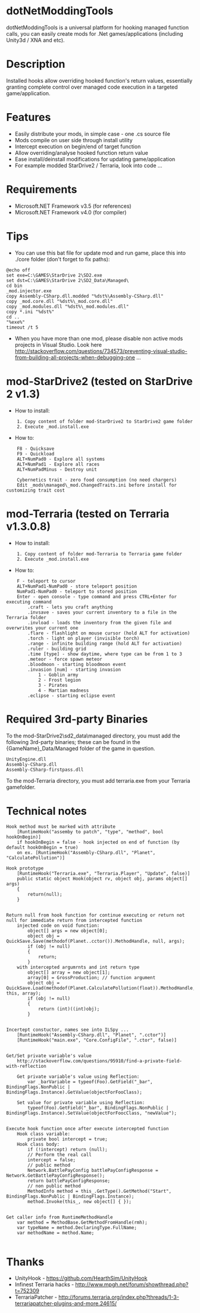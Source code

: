 # dotNetModdingTools
dotNetModdingTools is a universal platform for hooking managed function calls, you can easily create mods for .Net games/applications (including Unity3d / XNA and etc).

# Description
Installed hooks allow overriding hooked function's return values, essentially granting complete control over managed code execution in a targeted game/application.

# Features
 * Easily distribute your mods, in simple case - one .cs source file
 * Mods compile on user side through install utility
 * Intercept execution on begin/end of target function 
 * Allow overriding/analyse hooked function return value
 * Ease install/deinstall modifications for updating game/application
 * For example modded StarDrive2 / Terraria, look into code ... 

# Requirements
 * Microsoft.NET Framework v3.5 (for references)
 * Microsoft.NET Framework v4.0 (for compiler)
 
# Tips
 * You can use this bat file for update mod and run game, place this into ./core folder (don't forget to fix paths):
``` 
@echo off
set exe=C:\GAMES\StarDrive 2\SD2.exe
set dst=C:\GAMES\StarDrive 2\SD2_Data\Managed\
cd bin
_mod.injector.exe
copy Assembly-CSharp.dll.modded "%dst%\Assembly-CSharp.dll"
copy _mod.core.dll "%dst%\_mod.core.dll"
copy _mod.modules.dll "%dst%\_mod.modules.dll"
copy *.ini "%dst%"
cd ..
"%exe%" 
timeout /t 5 
```
 * When you have more than one mod, please disable non active mods projects in Visual Studio. Look here http://stackoverflow.com/questions/734573/preventing-visual-studio-from-building-all-projects-when-debugging-one ...
 
# mod-StarDrive2 (tested on StarDrive 2 v1.3)
 * How to install: 
```
	1. Copy content of folder mod-StarDrive2 to StarDrive2 game folder
	2. Execute _mod.install.exe
```
 * How to:
```	
	F8 - Quicksave
	F9 - Quickload
	ALT+NumPad0 - Explore all systems
	ALT+NumPad1 - Explore all races
	ALT+NumPadMinus - Destroy unit
	
	Cybernetics trait - zero food consumption (no need chargers)
	Edit _mods\managed\_mod.ChangedTraits.ini before install for customizing trait cost
```	

# mod-Terraria (tested on Terraria v1.3.0.8)
 * How to install: 
```
	1. Copy content of folder mod-Terraria to Terraria game folder
	2. Execute _mod.install.exe
```
 * How to:
```
	F - teleport to cursor
	ALT+NumPad1-NumPad0 - store teleport position
	NumPad1-NumPad0 - teleport to stored position
	Enter - open console - type command and press CTRL+Enter for executing command
		.craft - lets you craft anything
		.invsave - saves your current inventory to a file in the Terraria folder
		.invload - loads the inventory from the given file and overwrites your current one
		.flare - flashlight on mouse cursor (hold ALT for activation)
		.torch - light on player (invisible torch)
		.range - infinite building range (hold ALT for activation)
		.ruler - building grid
		.time [type] - show daytime, where type can be from 1 to 3
		.meteor - force spawn meteor
		.bloodmoon - starting bloodmoon event
		.invasion [num] - starting invasion 
            1 - Goblin army
            2 - Frost legion
            3 - Pirates
            4 - Martian madness
		.eclipse - starting eclipse event
```	
	
# Required 3rd-party Binaries

To the mod-StarDrive2\sd2_data\managed directory, you must add the following 3rd-party binaries; these can be found in the {GameName}_Data/Managed folder of the game in question.

    UnityEngine.dll
    Assembly-CSharp.dll
    Assembly-CSharp-firstpass.dll

To the mod-Terraria directory, you must add terraria.exe from your Terraria gamefolder.

# Technical notes
```
Hook method must be marked with attribute
	[RuntimeHook("assemby to patch", "type", "method", bool hookOnBegin)]
	if hookOnBegin = false - hook injected on end of function (by default hookOnBegin = true)
	on ex. [RuntimeHook("Assembly-CSharp.dll", "Planet", "CalculatePollution")]

Hook prototype
    [RuntimeHook("Terraria.exe", "Terraria.Player", "Update", false)]
    public static object Hook(object rv, object obj, params object[] args)
    {
		return(null);
	}
	
	
Return null from hook function for continue executing or return not null for immediate return from intercepted function
	injected code on void function:
		object[] args = new object[0];
		object obj = QuickSave.Save(methodof(Planet..cctor()).MethodHandle, null, args);
		if (obj != null)
		{
			return;
		}
	with intercepted argumrnts and int return type
		object[] array = new object[1];
		array[0] = GrossProduction; // function argument
		object obj = QuickSave.Load(methodof(Planet.CalculatePollution(float)).MethodHandle, this, array);
		if (obj != null)
		{
			return (int)((int)obj);
		}	
		
		
Incertept constuctor, names see into ILSpy ...
	[RuntimeHook("Assembly-CSharp.dll", "Planet", ".cctor")]
	[RuntimeHook("main.exe", "Core.ConfigFile", ".ctor", false)]        	
	
	
Get/Set private variable's value
	http://stackoverflow.com/questions/95910/find-a-private-field-with-reflection

	Get private variable's value using Reflection:
		var _barVariable = typeof(Foo).GetField("_bar", BindingFlags.NonPublic | BindingFlags.Instance).GetValue(objectForFooClass);

	Set value for private variable using Reflection:
		typeof(Foo).GetField("_bar", BindingFlags.NonPublic | BindingFlags.Instance).SetValue(objectForFoocClass, "newValue");
		
		
Execute hook function once after execute intercepted function
	Hook class variable:
		private bool intercept = true;
	Hook class body:	
		if (!intercept) return (null);
		// Perform the real call
		intercept = false;
		// public method		
		Network.BattlePayConfig battlePayConfigResponse = Network.GetBattlePayConfigResponse();
		return battlePayConfigResponse;
		// non public method
		MethodInfo method = this_.GetType().GetMethod("Start", BindingFlags.NonPublic | BindingFlags.Instance);
		method.Invoke(this_, new object[] { });

		
Get caller info from RuntimeMethodHandle		
	var method = MethodBase.GetMethodFromHandle(rmh);
	var typeName = method.DeclaringType.FullName;
	var methodName = method.Name;
		
```

# Thanks 
 * UnityHook - https://github.com/HearthSim/UnityHook
 * Infinest Terraria hacks - http://www.mpgh.net/forum/showthread.php?t=752309 
 * TerrariaPatcher - http://forums.terraria.org/index.php?threads/1-3-terrariapatcher-plugins-and-more.24615/